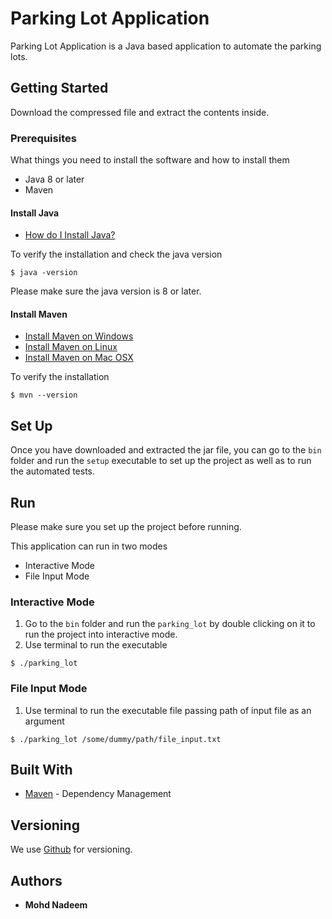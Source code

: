 # Parking Lot Application

Parking Lot Application is a Java based application to automate the parking lots.

## Getting Started

Download the compressed file and extract the contents inside.

### Prerequisites

What things you need to install the software and how to install them
+ Java 8 or later
+ Maven

#### Install Java
+ [How do I Install Java?](https://www.java.com/en/download/help/download_options.xml)

To verify the installation and check the java version
```
$ java -version
```
Please make sure the java version is 8 or later.

#### Install Maven
+ [Install Maven on Windows](https://www.baeldung.com/install-maven-on-windows-linux-mac#installing-maven-on-windows)
+ [Install Maven on Linux](https://www.baeldung.com/install-maven-on-windows-linux-mac#installing-maven-on-linux)
+ [Install Maven on Mac OSX](https://www.baeldung.com/install-maven-on-windows-linux-mac#installing-maven-on-mac-os-x)

To verify the installation 
```
$ mvn --version
```

## Set Up

Once you have downloaded and extracted the jar file, you can go to the ```bin``` folder and run the ```setup``` executable to set up the project as well as to run the automated tests.

## Run
Please make sure you set up the project before running.

This application can run in two modes
+ Interactive Mode
+ File Input Mode

### Interactive Mode
1. Go to the ```bin``` folder and run the ```parking_lot``` by double clicking on it to run the project into interactive mode.
2. Use terminal to run the executable
```
$ ./parking_lot
```

### File Input Mode
1. Use terminal to run the executable file passing path of input file as an argument
```
$ ./parking_lot /some/dummy/path/file_input.txt
```

## Built With

* [Maven](https://maven.apache.org/) - Dependency Management

## Versioning

We use [Github](http://semver.org/) for versioning. 

## Authors

* **Mohd Nadeem**
